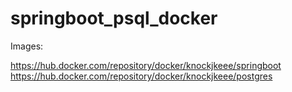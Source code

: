 # springboot_psql_docker

Images:

https://hub.docker.com/repository/docker/knockjkeee/springboot
https://hub.docker.com/repository/docker/knockjkeee/postgres
